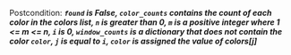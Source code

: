 Postcondition: ***`found` is False, `color_counts` contains the count of each color in the colors list, `n` is greater than 0, `m` is a positive integer where 1 <= m <= n, `i` is 0, `window_counts` is a dictionary that does not contain the color `color`, `j` is equal to `i`, `color` is assigned the value of colors[j]***
